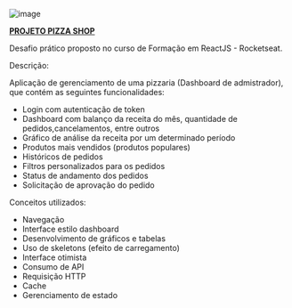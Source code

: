 ![image](https://github.com/user-attachments/assets/fb55c06f-dbb6-4555-a93b-dcca0bace3ca)

<strong><u>PROJETO PIZZA SHOP</u></strong>

Desafio prático proposto no curso de Formação em ReactJS - Rocketseat. 

Descrição:

Aplicação de gerenciamento de uma pizzaria (Dashboard de admistrador), que contém as seguintes funcionalidades:

- Login com autenticação de token
- Dashboard com balanço da receita do mês, quantidade de pedidos,cancelamentos, entre outros
- Gráfico de análise da receita por um determinado período
- Produtos mais vendidos (produtos populares)
- Históricos de pedidos
- Filtros personalizados para os pedidos
- Status de andamento dos pedidos
- Solicitação de aprovação do pedido

Conceitos utilizados:

- Navegação
- Interface estilo dashboard
- Desenvolvimento de gráficos e tabelas
- Uso de skeletons (efeito de carregamento)
- Interface otimista
- Consumo de API
- Requisição HTTP
- Cache
- Gerenciamento de estado
